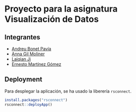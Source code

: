 # Proyecto para la asignatura Visualización de Datos

## Integrantes

- [Andreu Bonet Pavía]()
- [Anna Gil Moliner]()
- [Laiqian Ji]()
- [Ernesto Martínez Gómez]()

## Deployment

Para desplegar la aplicación, se ha usado la liberería `rsconnect`.

```R
install.packages("rsconnect")
rsconnect::deployApp()
```
